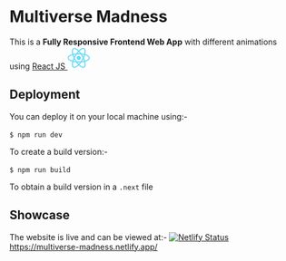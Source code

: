 # Multiverse Madness

This is a <b>Fully Responsive Frontend Web App</b> with different animations using <a href="https://reactjs.org/">React JS <img src="https://github.com/devicons/devicon/blob/master/icons/react/react-original.svg" alt="rjs" width="40px" height="40px" /></a>

## Deployment

You can deploy it on your local machine using:-

`$ npm run dev`

To create a build version:-

`$ npm run build`

To obtain a build version in a `.next` file

## Showcase

The website is live and can be viewed at:-
[![Netlify Status](https://api.netlify.com/api/v1/badges/9246701e-1365-4959-9df6-7eec33b832da/deploy-status)](https://app.netlify.com/sites/multiverse-madness/deploys)
https://multiverse-madness.netlify.app/
